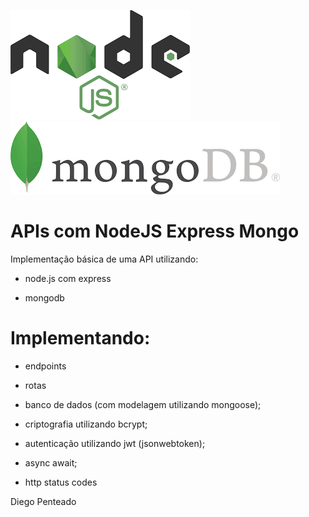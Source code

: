 ![NodeJs image](./node.png)                ![Mongo image](./mongo.png)

# APIs com NodeJS Express Mongo

Implementação básica de uma API utilizando: 

- node.js com express

- mongodb



# Implementando: 

- endpoints

- rotas 

- banco de dados (com modelagem utilizando mongoose);

- criptografia utilizando bcrypt;

- autenticação utilizando jwt (jsonwebtoken);

- async await;

- http status codes


Diego Penteado
